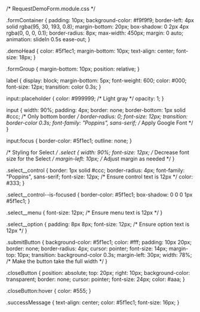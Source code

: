 /* RequestDemoForm.module.css */

.formContainer {
  padding: 10px;
  background-color: #f9f9f9;
  border-left: 4px solid rgba(95, 30, 193, 0.8);
  margin-bottom: 20px;
  box-shadow: 0 2px 4px rgba(0, 0, 0, 0.1);
  border-radius: 8px;
  max-width: 450px;
  margin: 0 auto;
  animation: slideIn 0.5s ease-out;
}

.demoHead {
  color: #5f1ec1;
  margin-bottom: 10px;
  text-align: center;
  font-size: 18px;
}

.formGroup {
  margin-bottom: 10px;
  position: relative;
}

label {
  display: block;
  margin-bottom: 5px;
  font-weight: 600;
  color: #000;
  font-size: 12px;
  transition: color 0.3s;
}

input::placeholder {
  color: #999999; /* Light gray */
  opacity: 1;
}

input {
  width: 90%;
  padding: 4px;
  border: none;
  border-bottom: 1px solid #ccc; /* Only bottom border */
  border-radius: 0;
  font-size: 12px;
  transition: border-color 0.3s;
  font-family: "Poppins", sans-serif; /* Apply Google Font */
}

input:focus {
  border-color: #5f1ec1;
  outline: none;
}

/* Styling for Select */
.select {
  width: 90%;
  font-size: 12px; /* Decrease font size for the Select */
  margin-left: 10px; /* Adjust margin as needed */
}

.select__control {
  border: 1px solid #ccc;
  border-radius: 4px;
  font-family: "Poppins", sans-serif;
  font-size: 12px; /* Ensure control text is 12px */
  color: #333;
}

.select__control--is-focused {
  border-color: #5f1ec1;
  box-shadow: 0 0 0 1px #5f1ec1;
}

.select__menu {
  font-size: 12px; /* Ensure menu text is 12px */
}

.select__option {
  padding: 8px 8px;
  font-size: 12px; /* Ensure option text is 12px */
}

.submitButton {
  background-color: #5f1ec1;
  color: #fff;
  padding: 10px 20px;
  border: none;
  border-radius: 4px;
  cursor: pointer;
  font-size: 14px;
  margin-top: 10px;
  transition: background-color 0.3s;
  margin-left: 30px;
  width: 78%; /* Make the button take the full width */
}

.closeButton {
  position: absolute;
  top: 20px;
  right: 10px;
  background-color: transparent;
  border: none;
  cursor: pointer;
  font-size: 24px;
  color: #aaa;
}

.closeButton:hover {
  color: #555;
}

.successMessage {
  text-align: center;
  color: #5f1ec1;
  font-size: 16px;
}
